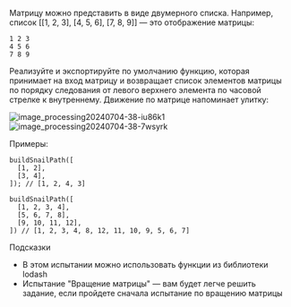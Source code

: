 Матрицу можно представить в виде двумерного списка. Например, список [[1, 2, 3], [4, 5, 6], [7, 8, 9]] — это отображение матрицы:
```
1 2 3
4 5 6
7 8 9
```

Реализуйте и экспортируйте по умолчанию функцию, которая принимает на вход матрицу и возвращает список элементов матрицы по порядку следования от левого верхнего элемента по часовой стрелке к внутреннему. Движение по матрице напоминает улитку:

![image_processing20240704-38-iu86k1](https://github.com/user-attachments/assets/566b2e42-4f3f-4c0f-b8d8-0f58285b96c1)
![image_processing20240704-38-7wsyrk](https://github.com/user-attachments/assets/a5eed15a-3a27-4cbb-af6b-7ae6076a0034)


Примеры:
```
buildSnailPath([
  [1, 2],
  [3, 4],
]); // [1, 2, 4, 3]

buildSnailPath([
  [1, 2, 3, 4],
  [5, 6, 7, 8],
  [9, 10, 11, 12],
]) // [1, 2, 3, 4, 8, 12, 11, 10, 9, 5, 6, 7] 
```
Подсказки
* В этом испытании можно использовать функции из библиотеки lodash
* Испытание "Вращение матрицы" — вам будет легче решить задание, если пройдете сначала испытание по вращению матрицы
  
